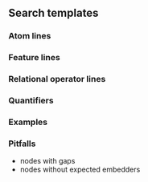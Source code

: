## Search templates

### Atom lines

### Feature lines

### Relational operator lines

### Quantifiers

### Examples

### Pitfalls

*   nodes with gaps
*   nodes without expected embedders
